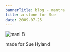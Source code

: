 ```yaml
---
bannerTitle: blog - mantra
title: a stone for Sue
date: 2009-07-25
---
```



![mani 8](/images/mani/mani8.jpg)  

made for Sue Hyland
